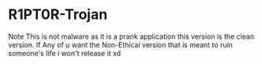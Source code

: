 # R1PT0R-Trojan
Note This is not malware as it is a prank application this version is the clean version.
If Any of u want the Non-Ethical version that is meant to ruin someone's life i won't release it xd

